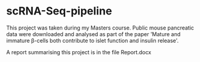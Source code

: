 # scRNA-Seq-pipeline

This project was taken during my Masters course.
Public mouse pancreatic data were downloaded and analysed as part of the paper 'Mature and immature β-cells both contribute to islet function and insulin release'.

A report summarising this project is in the file Report.docx
